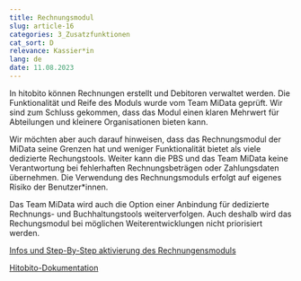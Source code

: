 ```yaml
---
title: Rechnungsmodul
slug: article-16
categories: 3_Zusatzfunktionen
cat_sort: D
relevance: Kassier*in
lang: de
date: 11.08.2023
---
```


In hitobito können Rechnungen erstellt und Debitoren verwaltet werden. Die Funktionalität und Reife des Moduls wurde vom Team MiData geprüft. Wir sind zum Schluss gekommen, dass das Modul einen klaren Mehrwert für Abteilungen und kleinere Organisationen bieten kann. 

Wir möchten aber auch darauf hinweisen, dass das Rechnungsmodul der MiData seine Grenzen hat und weniger Funktionalität bietet als viele dedizierte Rechungstools. Weiter kann die PBS und das Team MiData keine Verantwortung bei fehlerhaften Rechnungsbeträgen oder Zahlungsdaten übernehmen. Die Verwendung des Rechnungsmoduls erfolgt auf eigenes Risiko der Benutzer\*innen.

Das Team MiData wird auch die Option einer Anbindung für dedizierte Rechnungs- und Buchhaltungstools weiterverfolgen. Auch deshalb wird das Rechungsmodul bei möglichen Weiterentwicklungen nicht priorisiert werden.

[Infos und Step-By-Step aktivierung des Rechnungensmoduls](https://pfadi.swiss/de/publikationen-downloads/downloads/detail/787/dokumentation-rechnungen/)

[Hitobito-Dokumentation](https://hitobito.readthedocs.io/de/latest/invoices.html)